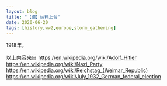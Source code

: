```yaml
---
layout: blog
title: "【德】纳粹上台" 
date: 2020-06-20
tags: [history,ww2,europe,storm_gathering]
---
```


1918年，



以上内容来自
https://en.wikipedia.org/wiki/Adolf_Hitler
https://en.wikipedia.org/wiki/Nazi_Party
https://en.wikipedia.org/wiki/Reichstag_(Weimar_Republic)
https://en.wikipedia.org/wiki/July_1932_German_federal_election
